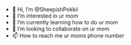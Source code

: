 - 👋 Hi, I’m @SheepishPokkii
- 👀 I’m interested in ur mom
- 🌱 I’m currently learning how to do ur mom
- 💞️ I’m looking to collaborate on ur mom
- 📫 How to reach me ur moms phone number

<!---
SheepishPokkii/SheepishPokkii is a ✨ special ✨ repository because its `README.md` (this file) appears on your GitHub profile.
You can click the Preview link to take a look at your changes.
--->
